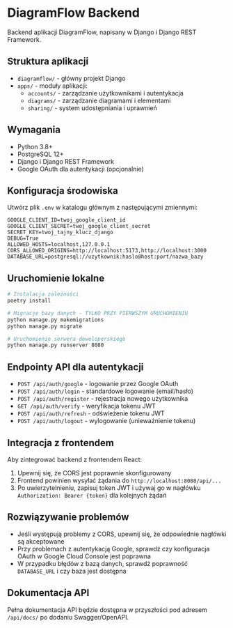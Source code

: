 # DiagramFlow Backend

Backend aplikacji DiagramFlow, napisany w Django i Django REST Framework.

## Struktura aplikacji

- `diagramflow/` - główny projekt Django
- `apps/` - moduły aplikacji:
  - `accounts/` - zarządzanie użytkownikami i autentykacja
  - `diagrams/` - zarządzanie diagramami i elementami
  - `sharing/` - system udostępniania i uprawnień

## Wymagania

- Python 3.8+
- PostgreSQL 12+
- Django i Django REST Framework
- Google OAuth dla autentykacji (opcjonalnie)

## Konfiguracja środowiska

Utwórz plik `.env` w katalogu głównym z następującymi zmiennymi:

```
GOOGLE_CLIENT_ID=twoj_google_client_id
GOOGLE_CLIENT_SECRET=twoj_google_client_secret
SECRET_KEY=twoj_tajny_klucz_django
DEBUG=True
ALLOWED_HOSTS=localhost,127.0.0.1
CORS_ALLOWED_ORIGINS=http://localhost:5173,http://localhost:3000
DATABASE_URL=postgresql://uzytkownik:haslo@host:port/nazwa_bazy
```

## Uruchomienie lokalne

```bash
# Instalacja zależności
poetry install

# Migracje bazy danych - TYLKO PRZY PIERWSZYM URUCHOMIENIU
python manage.py makemigrations
python manage.py migrate

# Uruchomienie serwera deweloperskiego
python manage.py runserver 8080
```

## Endpointy API dla autentykacji

- `POST /api/auth/google` - logowanie przez Google OAuth
- `POST /api/auth/login` - standardowe logowanie (email/hasło)
- `POST /api/auth/register` - rejestracja nowego użytkownika
- `GET /api/auth/verify` - weryfikacja tokenu JWT
- `POST /api/auth/refresh` - odświeżenie tokenu JWT
- `POST /api/auth/logout` - wylogowanie (unieważnienie tokenu)

## Integracja z frontendem

Aby zintegrować backend z frontendem React:

1. Upewnij się, że CORS jest poprawnie skonfigurowany
2. Frontend powinien wysyłać żądania do `http://localhost:8080/api/...`
3. Po uwierzytelnieniu, zapisuj token JWT i używaj go w nagłówku `Authorization: Bearer {token}` dla kolejnych żądań

## Rozwiązywanie problemów

- Jeśli występują problemy z CORS, upewnij się, że odpowiednie nagłówki są akceptowane
- Przy problemach z autentykacją Google, sprawdź czy konfiguracja OAuth w Google Cloud Console jest poprawna
- W przypadku błędów z bazą danych, sprawdź poprawność `DATABASE_URL` i czy baza jest dostępna

## Dokumentacja API

Pełna dokumentacja API będzie dostępna w przyszłości pod adresem `/api/docs/` po dodaniu Swagger/OpenAPI.